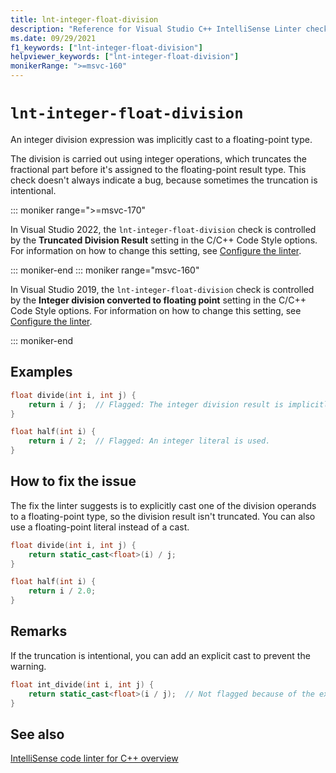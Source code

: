 ```yaml
---
title: lnt-integer-float-division
description: "Reference for Visual Studio C++ IntelliSense Linter check lnt-integer-float-division."
ms.date: 09/29/2021
f1_keywords: ["lnt-integer-float-division"]
helpviewer_keywords: ["lnt-integer-float-division"]
monikerRange: ">=msvc-160"
---
```

# `lnt-integer-float-division`

An integer division expression was implicitly cast to a floating-point type.

The division is carried out using integer operations, which truncates the fractional part before it's assigned to the floating-point result type. This check doesn't always indicate a bug, because sometimes the truncation is intentional.

::: moniker range=">=msvc-170"

In Visual Studio 2022, the `lnt-integer-float-division` check is controlled by the **Truncated Division Result** setting in the C/C++ Code Style options. For information on how to change this setting, see [Configure the linter](cpp-linter-overview.md#configure-the-linter).

::: moniker-end
::: moniker range="msvc-160"

In Visual Studio 2019, the `lnt-integer-float-division` check is controlled by the **Integer division converted to floating point** setting in the C/C++ Code Style options. For information on how to change this setting, see [Configure the linter](cpp-linter-overview.md#configure-the-linter).

::: moniker-end

## Examples

```cpp
float divide(int i, int j) {
    return i / j;  // Flagged: The integer division result is implicitly cast to float.
}

float half(int i) {
    return i / 2;  // Flagged: An integer literal is used.
}
```

## How to fix the issue

The fix the linter suggests is to explicitly cast one of the division operands to a floating-point type, so the division result isn't truncated. You can also use a floating-point literal instead of a cast.

```cpp
float divide(int i, int j) {
    return static_cast<float>(i) / j;
}

float half(int i) {
    return i / 2.0;
}
```

## Remarks

If the truncation is intentional, you can add an explicit cast to prevent the warning.

```cpp
float int_divide(int i, int j) {
    return static_cast<float>(i / j);  // Not flagged because of the explicit cast.
}
```

## See also

[IntelliSense code linter for C++ overview](cpp-linter-overview.md)
